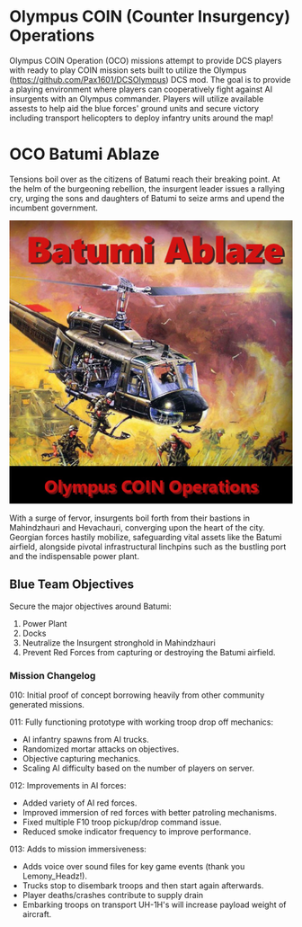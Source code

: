# Olympus COIN (Counter Insurgency) Operations
Olympus COIN Operation (OCO) missions attempt to provide DCS players with ready to play COIN mission sets built to utilize the Olympus (https://github.com/Pax1601/DCSOlympus) DCS mod. The goal is to provide a playing environment where players can cooperatively fight against AI insurgents with an Olympus commander. Players will utilize available assests to help aid the blue forces' ground units and secure victory including transport helicopters to deploy infantry units around the map!

# OCO Batumi Ablaze
Tensions boil over as the citizens of Batumi reach their breaking point. At the helm of the burgeoning rebellion, the insurgent leader issues a rallying cry, urging the sons and daughters of Batumi to seize arms and upend the incumbent government.

![OCO Batumi Ablaze](https://github.com/zlehmann/OCO_Batumi_Ablaze/blob/main/OCO_BatumiAblaze_Cover.jpg?raw=true)

With a surge of fervor, insurgents boil forth from their bastions in Mahindzhauri and Hevachauri, converging upon the heart of the city. Georgian forces hastily mobilize, safeguarding vital assets like the Batumi airfield, alongside pivotal infrastructural linchpins such as the bustling port and the indispensable power plant.

## Blue Team Objectives
Secure the major objectives around Batumi:
1. Power Plant
2. Docks
3. Neutralize the Insurgent stronghold in Mahindzhauri
4. Prevent Red Forces from capturing or destroying the Batumi airfield.

### Mission Changelog
010: Initial proof of concept borrowing heavily from other community generated missions.

011: Fully functioning prototype with working troop drop off mechanics:
  - AI infantry spawns from AI trucks.
  - Randomized mortar attacks on objectives.
  - Objective capturing mechanics.
  - Scaling AI difficulty based on the number of players on server.

012: Improvements in AI forces:
  - Added variety of AI red forces.
  - Improved immersion of red forces with better patroling mechanisms.
  - Fixed multiple F10 troop pickup/drop command issue.
  - Reduced smoke indicator frequency to improve performance.

013: Adds to mission immersiveness:
  - Adds voice over sound files for key game events (thank you Lemony_Headz!).
  - Trucks stop to disembark troops and then start again afterwards.
  - Player deaths/crashes contribute to supply drain
  - Embarking troops on transport UH-1H's will increase payload weight of aircraft.
